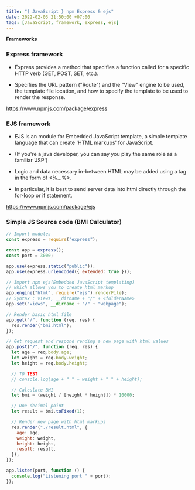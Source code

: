 ```yaml
---
title: "{ JavaScript } npm Express & ejs"
date: 2022-02-03 21:50:00 +07:00
tags: [JavaScript, framework, express, ejs]
---
```


**Frameworks**

### Express framework

- Express provides a method that specifies a function called for a specific HTTP verb (GET, POST, SET, etc.).

- Specifies the URL pattern ("Route") and the "View" engine to be used, the template file location, and how to specify the template to be used to render the response.

https://www.npmjs.com/package/express

### EJS framework

- EJS is an module for Embedded JavaScript template, a simple template language that can create 'HTML markups' for JavaScript.

- (If you're a java developer, you can say you play the same role as a familiar 'JSP')

- Logic and data necessary in-between HTML may be added using a tag in the form of <%...%>.

- In particular, it is best to send server data into html directly through the for-loop or if statement.

https://www.npmjs.com/package/ejs

### Simple JS Source code (BMI Calculator)

```javascript
// Import modules
const express = require("express");

const app = express();
const port = 3000;

app.use(express.static("public"));
app.use(express.urlencoded({ extended: true }));

// Import npm ejs(Embedded JavaScript templating)
// which allows you to create html markup
app.engine("html", require("ejs").renderFile);
// Syntax : views, __dirname + "/" + <folderName>
app.set("views", __dirname + "/" + "webpage");

// Render basic html file
app.get("/", function (req, res) {
  res.render("bmi.html");
});

// Get request and respond rending a new page with html values
app.post("/", function (req, res) {
  let age = req.body.age;
  let weight = req.body.weight;
  let height = req.body.height;

  // TO TEST
  // console.log(age + " " + weight + " " + height);

  // Calculate BMI
  let bmi = (weight / [height * height]) * 10000;

  // One decimal point
  let result = bmi.toFixed(1);

  // Render new page with html markups
  res.render("./result.html", {
    age: age,
    weight: weight,
    height: height,
    result: result,
  });
});

app.listen(port, function () {
  console.log("Listening port " + port);
});
```
